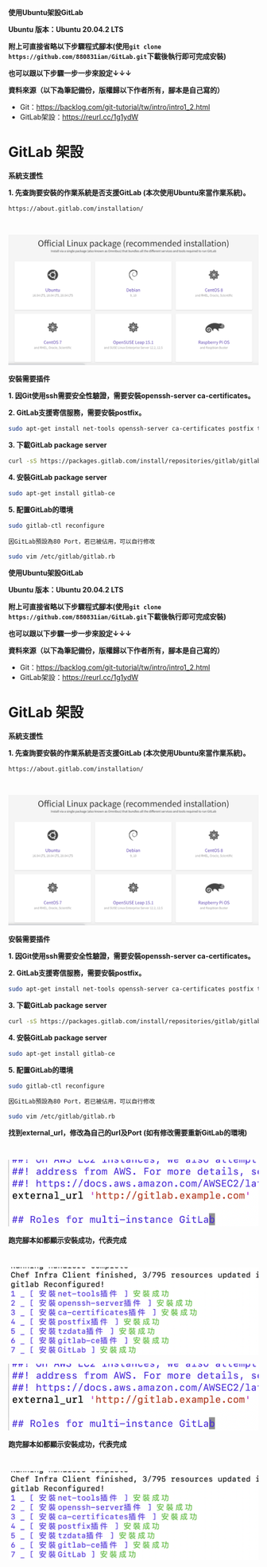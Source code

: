 **使用Ubuntu架設GitLab**

**Ubuntu 版本：Ubuntu 20.04.2 LTS**

**附上可直接省略以下步驟程式腳本(使用```git clone https://github.com/880831ian/GitLab.git```下載後執行即可完成安裝)**

**也可以跟以下步驟一步一步來設定↓↓↓**

**資料來源（以下為筆記備份，版權歸以下作者所有，腳本是自己寫的）**
* Git：https://backlog.com/git-tutorial/tw/intro/intro1_2.html
* GitLab架設：https://reurl.cc/1g1ydW

# GitLab 架設
**系統支援性**

**1. 先查詢要安裝的作業系統是否支援GitLab (本次使用Ubuntu來當作業系統)。**

```shell
https://about.gitlab.com/installation/
```
<br>

![image](https://raw.githubusercontent.com/880831ian/GitLab/main/images/1.png)

**安裝需要插件**

**1. 因Git使用ssh需要安全性驗證，需要安裝openssh-server ca-certificates。**

**2. GitLab支援寄信服務，需要安裝postfix。**

```sh
sudo apt-get install net-tools openssh-server ca-certificates postfix tzdata -y
```
**3. 下載GitLab package server**

```sh
curl -sS https://packages.gitlab.com/install/repositories/gitlab/gitlab-ce/script.deb.sh | sudo bash
```
**4. 安裝GitLab package server**

```sh
sudo apt-get install gitlab-ce
```
**5. 配置GitLab的環境**

```sh
sudo gitlab-ctl reconfigure
```

`因GitLab預設為80 Port，若已被佔用，可以自行修改`

```sh
sudo vim /etc/gitlab/gitlab.rb
```

**使用Ubuntu架設GitLab**

**Ubuntu 版本：Ubuntu 20.04.2 LTS**

**附上可直接省略以下步驟程式腳本(使用```git clone https://github.com/880831ian/GitLab.git```下載後執行即可完成安裝)**

**也可以跟以下步驟一步一步來設定↓↓↓**

**資料來源（以下為筆記備份，版權歸以下作者所有，腳本是自己寫的）**
* Git：https://backlog.com/git-tutorial/tw/intro/intro1_2.html
* GitLab架設：https://reurl.cc/1g1ydW

# GitLab 架設
**系統支援性**

**1. 先查詢要安裝的作業系統是否支援GitLab (本次使用Ubuntu來當作業系統)。**

```shell
https://about.gitlab.com/installation/
```
<br>

![image](https://raw.githubusercontent.com/880831ian/GitLab/main/images/1.png)

**安裝需要插件**

**1. 因Git使用ssh需要安全性驗證，需要安裝openssh-server ca-certificates。**

**2. GitLab支援寄信服務，需要安裝postfix。**

```sh
sudo apt-get install net-tools openssh-server ca-certificates postfix tzdata -y
```
**3. 下載GitLab package server**

```sh
curl -sS https://packages.gitlab.com/install/repositories/gitlab/gitlab-ce/script.deb.sh | sudo bash
```
**4. 安裝GitLab package server**

```sh
sudo apt-get install gitlab-ce
```
**5. 配置GitLab的環境**

```sh
sudo gitlab-ctl reconfigure
```

`因GitLab預設為80 Port，若已被佔用，可以自行修改`

```sh
sudo vim /etc/gitlab/gitlab.rb
```

**找到external_url，修改為自己的url及Port (如有修改需要重新GitLab的環境)**

<br>

![image](https://raw.githubusercontent.com/880831ian/GitLab/main/images/3.png)

**跑完腳本如都顯示安裝成功，代表完成**

<br>

![image](https://raw.githubusercontent.com/880831ian/GitLab/main/images/2.png)
<br>

![image](https://raw.githubusercontent.com/880831ian/GitLab/main/images/3.png)

**跑完腳本如都顯示安裝成功，代表完成**

<br>

![image](https://raw.githubusercontent.com/880831ian/GitLab/main/images/2.png)
